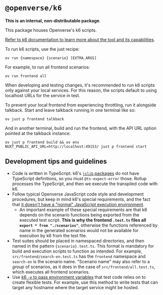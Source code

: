 # `@openverse/k6`

**This is an internal, non-distributable package**.

This package houses Openverse's k6 scripts.

[Refer to k6 documentation to learn more about the tool and its capabilities](https://grafana.com/docs/k6/latest/).

To run k6 scripts, use the just recipe:

```shell
ov run {namespace} {scenario} [EXTRA_ARGS]
```

For example, to run all frontend scenarios:

```shell
ov run frontend all
```

When developing and testing changes, it's recommended to run k6 scripts only
against your local services. For this reason, the scripts default to using
localhost URLs for the service in test.

To prevent your local frontend from experiencing throttling, run it alongside
talkback. Start and leave talkback running in one terminal like so:

```shell
ov just p frontend talkback
```

And in another terminal, build and run the frontend, with the API URL option
pointed at the talkback instance:

```shell
ov just p frontend build && ov env NUXT_PUBLIC_API_URL=http://localhost:49153/ just p frontend start
```

## Development tips and guidelines

- Code is written in TypeScript. k6's
  [`jslib` packages](https://grafana.com/docs/k6/latest/javascript-api/jslib/)
  do not have TypeScript definitions, so you must `@ts-expect-error` those.
  Rollup processes the TypeScript, and then we execute the transpiled code with
  k6.
- Follow typical Openverse JavaScript code style and development procedures, but
  keep in mind k6's special requirements, and the fact that
  [it doesn't have a "normal" JavaScript execution environment](https://grafana.com/docs/k6/latest/javascript-api/).
  - An important example of these special requirements are that k6 depends on
    the scenario functions being exported from the executed test script. **This
    is why the frontend `.test.ts` files all `export * from "./scenarios"`**,
    otherwise the functions referenced by name in the generated scenarios would
    not be available for execution by k6 from the test file.
- Test suites should be placed in namespaced directories, and then named in the
  pattern `{scenario}.test.ts`. This format is mandatory for build and execution
  scripts to function as intended. For example, `src/frontend/search-en.test.ts`
  has the `frontend` namespace and `search-en` is the scenario name. "Scenario
  name" may also refer to a _group_ of scenarios, as it does in the case of
  `src/frontend/all.test.ts`, which executes all frontend scenarios.
- Use
  [k6 `-e` to pass environment variables](https://grafana.com/docs/k6/latest/using-k6/environment-variables/#environment-variables)
  that test code relies on to create flexible tests. For example, use this
  method to write tests that can target any hostname where the target service
  might be hosted.
